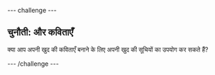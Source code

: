 \--- challenge \---

## चुनौती: और कविताएँ

क्या आप अपनी खुद की कविताएँ बनाने के लिए अपनी खुद की सूचियों का उपयोग कर सकते हैं?

\--- /challenge \---